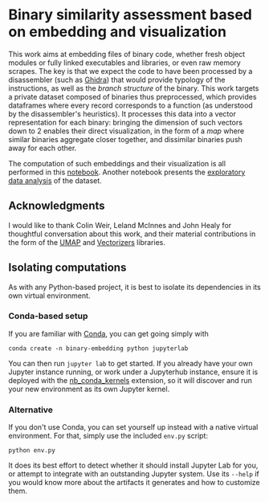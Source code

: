 # Binary similarity assessment based on embedding and visualization

This work aims at embedding files of binary code, whether fresh object modules or fully linked executables and libraries, or even raw memory scrapes. The key is that we expect the code to have been processed by a disassembler (such as [Ghidra](https://ghidra-sre.org/)) that would provide typology of the instructions, as well as the *branch structure* of the binary. This work targets a private dataset composed of binaries thus preprocessed, which provides dataframes where every record corresponds to a function (as understood by the disassembler's heuristics). It processes this data into a vector representation for each binary: bringing the dimension of such vectors down to 2 enables their direct visualization, in the form of a *map* where similar binaries aggregate closer together, and dissimilar binaries push away for each other.

The computation of such embeddings and their visualization is all performed in this [notebook](embedding.ipynb). Another notebook presents the [exploratory data analysis](eda.ipynb) of the dataset.

## Acknowledgments

I would like to thank Colin Weir, Leland McInnes and John Healy for thoughtful conversation about this work, and their material contributions in the form of the [UMAP](https://umap-learn.readthedocs.io/en/latest/) and [Vectorizers](https://vectorizers.readthedocs.io/en/latest/) libraries.

## Isolating computations

As with any Python-based project, it is best to isolate its dependencies in its own virtual environment.


### Conda-based setup

If you are familiar with [Conda](https://docs.conda.io/en/latest/), you can get going simply with

```
conda create -n binary-embedding python jupyterlab
```

You can then run `jupyter lab` to get started. If you already have your own Jupyter instance running, or work under a Jupyterhub instance, ensure it is deployed with the [nb\_conda\_kernels](https://github.com/Anaconda-Platform/nb_conda_kernels) extension, so it will discover and run your new environment as its own Jupyter kernel.

### Alternative

If you don't use Conda, you can set yourself up instead with a native virtual environment. For that, simply use the included `env.py` script:

```
python env.py
```

It does its best effort to detect whether it should install Jupyter Lab for you, or attempt to integrate with an outstanding Jupyter system. Use its `--help` if you would know more about the artifacts it generates and how to customize them.
